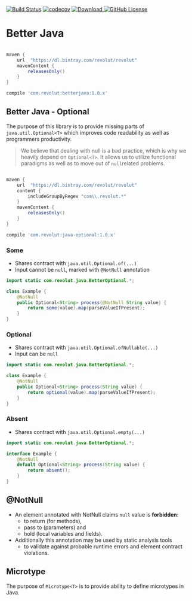[![Build Status](https://travis-ci.com/revolut-engineering/betterjava.svg?branch=master)](https://travis-ci.com/revolut-engineering/betterjava)
[![codecov](https://codecov.io/gh/Revolut-Engineering/betterjava/branch/master/graph/badge.svg)](https://codecov.io/gh/Revolut-Engineering/betterjava)
[![Download](https://api.bintray.com/packages/revolut/revolut/betterjava/images/download.svg) ](https://bintray.com/revolut/revolut/betterjava/_latestVersion)
[![GitHub License](https://img.shields.io/badge/license-Apache%20License%202.0-blue.svg?style=flat)](https://www.apache.org/licenses/LICENSE-2.0)

# Better Java

```gradle

maven {
    url  "https://dl.bintray.com/revolut/revolut"
    mavenContent {
        releasesOnly()
    }
}

compile 'com.revolut:betterjava:1.0.x'
```

## Better Java - Optional

The purpose of this library is to provide missing parts of `java.util.Optional<T>` which 
improves code readability as well as programmers productivity.

> We believe that dealing with null is a bad practice, which is why we heavily depend on `Optional<T>`. 
It allows us to utilize functional paradigms as well as to move out of `null`related problems.

```gradle

maven {
    url  "https://dl.bintray.com/revolut/revolut"
    content {
        includeGroupByRegex "com\\.revolut.*"
    }
    mavenContent {
        releasesOnly()
    }
}

compile 'com.revolut:java-optional:1.0.x'
```

### Some

- Shares contract with `java.util.Optional.of(...)`
- Input cannot be `null`, marked with `@NotNull` annotation 

```java
import static com.revolut.java.BetterOptional.*;

class Example {
    @NotNull
    public Optional<String> process(@NotNull String value) {
        return some(value).map(parseValueIfPresent);
    }
}
```

### Optional

- Shares contract with `java.util.Optional.ofNullable(...)`
- Input can be `null`

```java
import static com.revolut.java.BetterOptional.*;

class Example {
    @NotNull
    public Optional<String> process(String value) {
        return optional(value).map(parseValueIfPresent);
    }
}
```

### Absent

- Shares contract with `java.util.Optional.empty(...)`

```java
import static com.revolut.java.BetterOptional.*;

interface Example {
    @NotNull
    default Optional<String> process(String value) {
        return absent();
    }
}
```

## @NotNull

- An element annotated with NotNull claims `null` value is **forbidden**:
    - to return (for methods), 
    - pass to (parameters) and 
    - hold (local variables and fields).
- Additionally this annotation may be used by static analysis tools
    - to validate against probable runtime errors and element contract violations.

## Microtype

The purpose of `Microtype<T>` is to provide ability to define microtypes in Java.
